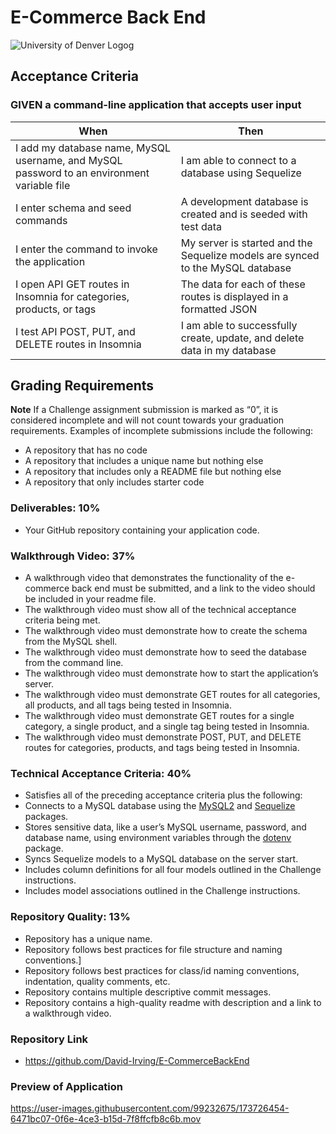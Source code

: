 # E-Commerce Back End
![University of Denver Logog](https://d92mrp7hetgfk.cloudfront.net/images/sites/misc/denver-switchup-thumbnail-a/original.png?1560210160)
## Acceptance Criteria
### GIVEN a command-line application that accepts user input
 |When       | Then
 | --------- |--------
 |  I add my database name, MySQL username, and MySQL password to an environment variable file | I am able to connect to a database using Sequelize
 | I enter schema and seed commands | A development database is created and is seeded with test data
 | I enter the command to invoke the application | My server is started and the Sequelize models are synced to the MySQL database
 | I open API GET routes in Insomnia for categories, products, or tags | The data for each of these routes is displayed in a formatted JSON
 | I test API POST, PUT, and DELETE routes in Insomnia | I am able to successfully create, update, and delete data in my database

 ## Grading Requirements

**Note** If a Challenge assignment submission is marked as “0”, it is considered incomplete and will not count towards your graduation requirements. Examples of incomplete submissions include the following:
 * A repository that has no code
 * A repository that includes a unique name but nothing else
 * A repository that includes only a README file but nothing else
 * A repository that only includes starter code

### Deliverables: 10%
 * Your GitHub repository containing your application code.

### Walkthrough Video: 37%
 * A walkthrough video that demonstrates the functionality of the e-commerce back end must be submitted, and a link to the video should be included in your readme file.
 * The walkthrough video must show all of the technical acceptance criteria being met.
 * The walkthrough video must demonstrate how to create the schema from the MySQL shell.
 * The walkthrough video must demonstrate how to seed the database from the command line.
 * The walkthrough video must demonstrate how to start the application’s server.
 * The walkthrough video must demonstrate GET routes for all categories, all products, and all tags being tested in Insomnia.
 * The walkthrough video must demonstrate GET routes for a single category, a single product, and a single tag being tested in Insomnia.
 * The walkthrough video must demonstrate POST, PUT, and DELETE routes for categories, products, and tags being tested in Insomnia.

### Technical Acceptance Criteria: 40%
 * Satisfies all of the preceding acceptance criteria plus the following:
  * Connects to a MySQL database using the [MySQL2](https://www.npmjs.com/package/mysql) and [Sequelize](https://www.npmjs.com/package/sequelize) packages.
  * Stores sensitive data, like a user’s MySQL username, password, and database name, using environment variables through the [dotenv](https://www.npmjs.com/package/dotenv) package.
  * Syncs Sequelize models to a MySQL database on the server start.
  * Includes column definitions for all four models outlined in the Challenge instructions.
  * Includes model associations outlined in the Challenge instructions.

### Repository Quality: 13%
 * Repository has a unique name.
 * Repository follows best practices for file structure and naming conventions.]
 * Repository follows best practices for class/id naming conventions, indentation, quality comments, etc.
 * Repository contains multiple descriptive commit messages.
 * Repository contains a high-quality readme with description and a link to a walkthrough video.

### Repository Link
 * https://github.com/David-Irving/E-CommerceBackEnd

### Preview of Application




https://user-images.githubusercontent.com/99232675/173726454-6471bc07-0f6e-4ce3-b15d-7f8ffcfb8c6b.mov

